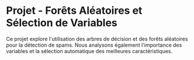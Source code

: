 # Projet - Forêts Aléatoires et Sélection de Variables
Ce projet explore l'utilisation des arbres de décision et des forêts aléatoires pour la détection de spams. Nous analysons également l'importance des variables et la sélection automatique des meilleures caractéristiques.
